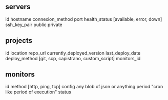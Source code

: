 servers
---
id
hostname
connexion_method
port
health_status [available, error, down]
ssh_key_pair
    public
    private

projects
---
id
location
repo_url
currently_deployed_version
last_deploy_date
deploy_method [git, scp, capistrano, custom_script]
monitors_id

monitors
---
id
method [http, ping, tcp]
config
    any blob of json or anything
period "cron like period of execution"
status